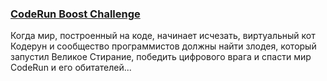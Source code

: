 ### [CodeRun Boost Challenge](https://coderun.yandex.ru/selections/2025-summer-common)  
Когда мир, построенный на коде, начинает исчезать, виртуальный кот Кодерун и сообщество программистов должны найти злодея, который запустил Великое Стирание, победить цифрового врага и спасти мир CodeRun и его обитателей...